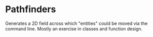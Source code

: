 # Pathfinders
Generates a 2D field across which "entities" could be moved via the command line. Mostly an exercise in classes and function design.
